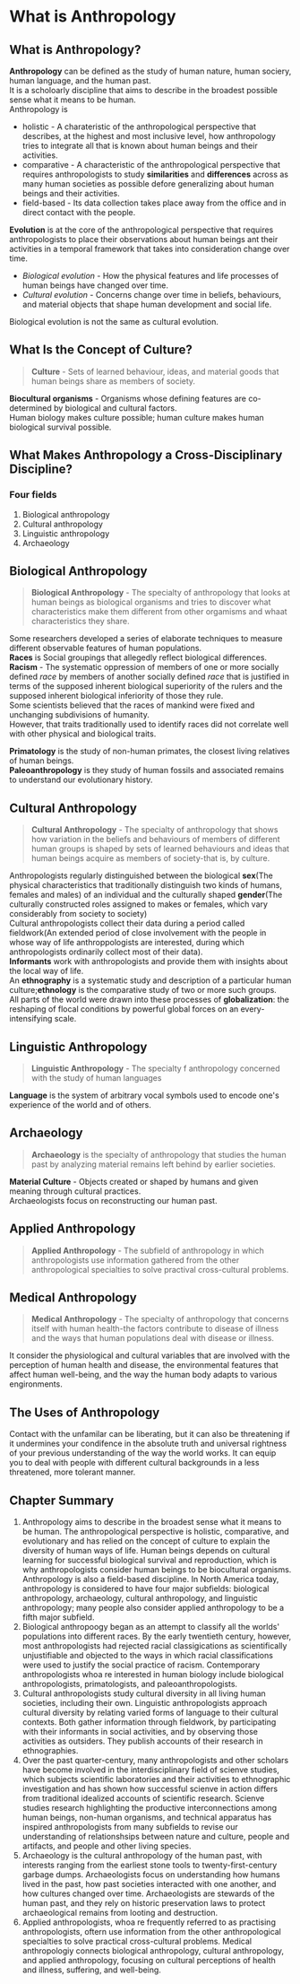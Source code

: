 # What is Anthropology

## What is Anthropology?
**Anthropology** can be defined as the study of human nature, human sociery, human language, and the human past.  
It is a scholoarly discipline that aims to describe in the broadest possible sense what it means to be human.  
Anthropology is
* holistic - A charateristic of the anthropological perspective that describes, at the highest and most inclusive level, how anthropology tries to integrate all that is known about human beings and their  activities.
* comparative - A characteristic of the anthropological perspective that requires anthropologists to study **similarities** and **differences** across as many human societies as possible defore generalizing about human beings and their activities.
* field-based - Its data collection takes place away from the office and in direct contact with the people.  

**Evolution** is at the core of the anthropological perspective that requires anthropologists to place their observations about human beings ant their activities in a temporal framework that takes into consideration change over time.
* _Biological evolution_ - How the physical features and life processes of human beings have changed over time.
* _Cultural evolution_ - Concerns change over time in beliefs, behaviours, and material objects that shape human development and social life.

Biological evolution is not the same as cultural evolution.  

## What Is the Concept of Culture?
> **Culture** - Sets of learned behaviour, ideas, and material goods that human beings share as members of society.  

**Biocultural organisms** - Organisms whose defining features are co-determined by biological and cultural factors.  
Human biology makes culture possible; human culture makes human biological survival possible.  


## What Makes Anthropology a Cross-Disciplinary Discipline?
### Four fields
1. Biological anthropology
2. Cultural anthropology
3. Linguistic anthropology
4. Archaeology

## Biological Anthropology
> **Biological Anthropology** - The specialty of anthropology that looks at human beings as biological organisms and tries to discover what characteristics make them different from other orgamisms and whaat characteristics they share.

Some researchers developed a series of elaborate techniques to measure different observable features of human populations.  
**Races** is Social groupings that allegedly reflect biological differences.  
**Racism** - The systematic oppression of members of one or more socially defined *race* by members of another socially defined *race* that is justified in terms of the supposed inherent biological superiority of the rulers and the supposed inherent biological inferiority of those they rule.  
Some scientists believed that the races of mankind were fixed and unchanging subdivisions of humanity.  
However, that traits traditionally used to identify races did not correlate well with other physical and biological traits.  
  
**Primatology** is the study of non-human primates, the closest living relatives of human beings.  
**Paleoanthropology** is they study of human fossils and associated remains to understand our evolutionary history.  


## Cultural Anthropology
> **Cultural Anthropology** - The specialty of anthropology that shows how variation in the beliefs and behaviours of members of different human groups is shaped by sets of learned behaviours and ideas that human beings acquire as members of society-that is, by culture.

Anthropologists regularly distinguished between the biological **sex**(The physical characteristics that traditionally distinguish two kinds of humans, females and males) of an individual and the culturally shaped **gender**(The culturally constructed roles assigned to makes or females, which vary considerably from society to society)  
Cultural anthropologists collect their data during a period called fieldwork(An extended period of close involvement with the people in whose way of life anthroppologists are interested, during which anthropologists ordinarily collect most of their data).  
**Informants** work with anthropologists and provide them with insights about the local way of life.  
An **ethnography** is a systematic study and description of a particular human culture;**ethnology** is the comparative study of two or more such groups.  
All parts of the world were drawn into these processes of **globalization**: the reshaping of flocal conditions by powerful global forces on an every-intensifying scale.  


## Linguistic Anthropology
> **Linguistic Anthropology** - The specialty f anthropology concerned with the study of human languages

**Language** is the system of arbitrary vocal symbols used to encode one's experience of the world and of others.  

## Archaeology
> **Archaeology** is the specialty of anthropology that studies the human past by analyzing material remains left behind by earlier societies.

**Material Culture** - Objects created or shaped by humans and given meaning through cultural practices.  
Archaeologists focus on reconstructing our human past. 
## Applied Anthropology
> **Applied Anthropology** - The subfield of anthropology in which anthropologists use information gathered from the other anthropological specialties to solve practival cross-cultural problems.


## Medical Anthropology
> **Medical Anthropology** - The specialty of anthropology that concerns itself with human health-the factors contribute to disease of illness and the ways that human populations deal with disease or illness.

It consider the physiological and cultural variables that are involved with the perception of human health and disease, the environmental features that affect human well-being, and the way the human body adapts to various engironments.

## The Uses of Anthropology
Contact with the unfamilar can be liberating, but it can also be threatening if it undermines your condifence in the absolute truth and universal rightness of your previous understanding of the way the world works. 
It can equip you to deal with people with different cultural backgrounds in a less threatened, more tolerant manner.

## Chapter Summary
1. Anthropology aims to describe in the broadest sense what it means to be human. The anthropological perspective is holistic, comparative, and evolutionary and has relied on the concept of culture to explain the diversity of human ways of life. Human beings depends on cultural learning for successful biological survival and reproduction, which is why anthropologists consider human beings to be biocultural organisms. Anthropology is also a field-based discipline. In North America today, anthropology is considered to have four major subfields: biological anthropology, archaeology, cultural anthropology, and linguistic anthropology; many people also consider applied anthropology to be a fifth major subfield.
2. Biological anthropoogy began as an attempt to classify all the worlds' populations into different races. By the early twentieth century, however, most anthropologists had rejected racial classigications as scientifically unjustifiable and objected to the ways in which racial classifications  were used to justify the social practice of racism. Contemporary anthropologists whoa re interested in human biology include biological anthropologists, primatologists, and paleoanthropologists.
3. Cultural anthropologists study cultural diversity in all living human societies, including their own. Linguistic anthropologists approach cultural diversity by relating varied forms of language to their cultural contexts. Both gather information through fieldwork, by participating with their informants in social activities, and by observing those activities as outsiders. They publish accounts of their research in ethnographies. 
4. Over the past quarter-century, many anthropologists and other scholars have become involved in the interdisciplinary field of scienve studies, which subjects scientific laboratories and their activities to ethnographic investigation and has shown how successful scienve in action differs from traditional idealized accounts of scientific research. Scienve studies research highlighting the productive interconnections among human beings, non-human organisms, and technical apparatus has inspired anthropologists from many subfields to revise our understanding of relationshsips between nature and culture, people and artifacts, and people and other living species. 
5. Archaeology is the cultural anthropology of the human past, with interests ranging from the earliest stone tools to twenty-first-century garbage dumps. Archaeologists focus on understanding how humans lived in the past, how past societies interacted with one another, and how cultures changed over time. Archaeologists are stewards of the human past, and they rely on historic preservation laws to protect archaeological remains from looting and destruction. 
6. Applied anthropologists, whoa re frequently referred to as practising anthropologists, oftern use information from the other anthropological specialties to solve practical cross-cultural problems. Medical anthropologiy connects biological anthropology, cultural anthropology, and applied anthropology, focusing on cultural perceptions of health and illness, suffering, and well-being. 